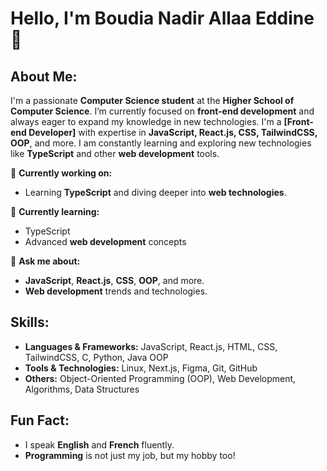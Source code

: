 # Hello, I'm Boudia Nadir Allaa Eddine 👋

## About Me:
I'm a passionate **Computer Science student** at the **Higher School of Computer Science**. I’m currently focused on **front-end development** and always eager to expand my knowledge in new technologies. I'm a **[Front-end Developer]** with expertise in **JavaScript, React.js, CSS, TailwindCSS, OOP**, and more. I am constantly learning and exploring new technologies like **TypeScript** and other **web development** tools.

🔭 **Currently working on:**  
- Learning **TypeScript** and diving deeper into **web technologies**.

🌱 **Currently learning:**  
- TypeScript  
- Advanced **web development** concepts

💬 **Ask me about:**  
- **JavaScript**, **React.js**, **CSS**, **OOP**, and more.  
- **Web development** trends and technologies.


## Skills:
- **Languages & Frameworks:** JavaScript, React.js, HTML, CSS, TailwindCSS, C, Python, Java OOP  
- **Tools & Technologies:** Linux, Next.js, Figma, Git, GitHub  
- **Others:** Object-Oriented Programming (OOP), Web Development, Algorithms, Data Structures

## Fun Fact:
- I speak **English** and **French** fluently.  
- **Programming** is not just my job, but my hobby too!

